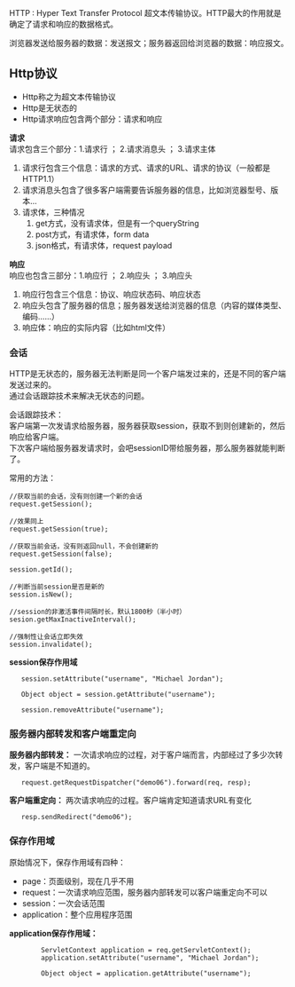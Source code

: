 HTTP : Hyper Text Transfer Protocol 超文本传输协议。HTTP最大的作用就是确定了请求和响应的数据格式。

浏览器发送给服务器的数据：发送报文；服务器返回给浏览器的数据：响应报文。

## Http协议

- Http称之为超文本传输协议
- Http是无状态的
- Http请求响应包含两个部分：请求和响应

**请求**  
请求包含三个部分：1.请求行 ； 2.请求消息头 ； 3.请求主体

1. 请求行包含三个信息：请求的方式、请求的URL、请求的协议（一般都是HTTP1.1）
2. 请求消息头包含了很多客户端需要告诉服务器的信息，比如浏览器型号、版本...
3. 请求体，三种情况
   1) get方式，没有请求体，但是有一个queryString
   2) post方式，有请求体，form data
   3) json格式，有请求体，request payload

**响应**  
响应也包含三部分：1.响应行 ； 2.响应头 ； 3.响应头

1. 响应行包含三个信息：协议、响应状态码、响应状态
2. 响应头包含了服务器的信息；服务器发送给浏览器的信息（内容的媒体类型、编码……）
3. 响应体：响应的实际内容（比如html文件）

### 会话

HTTP是无状态的，服务器无法判断是同一个客户端发过来的，还是不同的客户端发送过来的。  
通过会话跟踪技术来解决无状态的问题。

会话跟踪技术：  
客户端第一次发请求给服务器，服务器获取session，获取不到则创建新的，然后响应给客户端。  
下次客户端给服务器发请求时，会吧sessionID带给服务器，那么服务器就能判断了。

常用的方法：

```
//获取当前的会话，没有则创建一个新的会话
request.getSession();

//效果同上
request.getSession(true);

//获取当前会话，没有则返回null，不会创建新的
request.getSession(false);

session.getId();

//判断当前session是否是新的
session.isNew();

//session的非激活事件间隔时长，默认1800秒（半小时）
sesion.getMaxInactiveInterval();

//强制性让会话立即失效
session.invalidate();
```

**session保存作用域**

```
   session.setAttribute("username", "Michael Jordan");
   
   Object object = session.getAttribute("username");
   
   session.removeAttribute("username");
```

### 服务器内部转发和客户端重定向

**服务器内部转发：** 一次请求响应的过程，对于客户端而言，内部经过了多少次转发，客户端是不知道的。

```
   request.getRequestDispatcher("demo06").forward(req, resp);
```

**客户端重定向：** 两次请求响应的过程。客户端肯定知道请求URL有变化

```
   resp.sendRedirect("demo06");
```

### 保存作用域

原始情况下，保存作用域有四种：

- page：页面级别，现在几乎不用
- request：一次请求响应范围，服务器内部转发可以客户端重定向不可以
- session：一次会话范围
- application：整个应用程序范围

**application保存作用域：**

```
        ServletContext application = req.getServletContext();
        application.setAttribute("username", "Michael Jordan");
        
        Object object = application.getAttribute("username");
```

